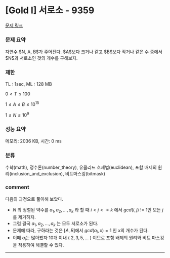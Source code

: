 
# [Gold I] 서로소 - 9359

[문제 링크](https://www.acmicpc.net/problem/9359)

### 문제 요약

<p> 자연수 $N, A, B$가 주어진다. $A$보다 크거나 같고 $B$보다 작거나 같은 수 중에서 $N$과 서로소인 것의 개수를 구해보자. </p>

### 제한

TL : 1sec, ML : 128 MB

$0 < T ≤ 100$

$1 ≤ A ≤ B ≤ 10^{15}$

$1 ≤ N ≤ 10^9$

### 성능 요약

메모리: 2036 KB, 시간: 0 ms

### 분류

수학(math), 정수론(number_theory), 유클리드 호제법(euclidean), 포함 배제의 원리(inclusion_and_exclusion), 비트마스킹(bitmask)

### comment

다음의 과정으로 풀이해 보았다.

* $N$ 의 정렬된 약수를 $a_1, a_2, ... , a_k$ 라 할 때 $i < j <= k$ 에서 $gcd(i, j)$ != $1$인 모든 $j$를 제거하자.
* 그럼 결국 $a_1, a_2, ... , a_k$ 는 모두 서로소가 된다.
* 문제에 따라, 구하라는 것은 $[A, B]$에서 $gcd(a_i, x) = 1$ 인 $x$의 개수가 된다.
* 이때 $a_i$는 많아봤자 10개 이내 ( $2, 3, 5, ...$ ) 이므로 포함 배제의 원리와 비트 마스킹을 적용하여 해결할 수 있다.

-----------------------------------------------------------------------------------------------------------------------------------------------------------------------
